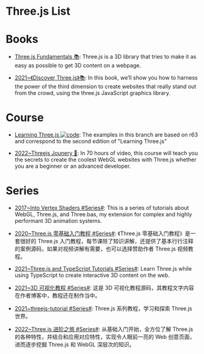 # Three.js List

# Books

- [Three.js Fundamentals 📚](https://threejsfundamentals.org/threejs/lessons/threejs-fundamentals.html): Three.js is a 3D library that tries to make it as easy as possible to get 3D content on a webpage.

- [2021~《Discover Three.js》📚](https://discoverthreejs.com/book/introduction/): In this book, we’ll show you how to harness the power of the third dimension to create websites that really stand out from the crowd, using the three.js JavaScript graphics library.

# Course

- [Learning Three.js ![code](https://ng-tech.icu/assets/code.svg)](https://github.com/josdirksen/learning-threejs): The examples in this branch are based on r63 and correspond to the second edition of "Learning Three.js"

- [2022~Threejs Jounery 🎥](https://threejs-journey.com/): In 70 hours of video, this course will teach you the secrets to create the coolest WebGL websites with Three.js whether you are a beginner or an advanced developer.

# Series

- [2017~Into Vertex Shaders #Series#](https://medium.com/@Zadvorsky/into-vertex-shaders-594e6d8cd804): This is a series of tutorials about WebGL, Three.js, and Three.bas, my extension for complex and highly performant 3D animation systems.

- [2020~Three.js 零基础入门教程 #Series#](http://www.webgl3d.cn/Three.js/): 《Three.js 零基础入门教程》是一套很好的 Three.js 入门教程，每节课除了知识讲解，还提供了基本行行注释的案例源码，如果对视频讲解有需要，也可以选择赞助作者 Three.js 视频教程。

- [2021~Three.js and TypeScript Tutorials #Series#](https://sbcode.net/threejs/): Learn Three.js while using TypeScript to create interactive 3D content on the web.

- [2021~3D 可视化教程 #Series#](https://github.com/alwxkxk/threejs-example): 这是 3D 可视化教程源码，其教程文字内容在作者博客中，教程还在制作当中。

- [2021~threejs-tutorial #Series#](https://github.com/puxiao/threejs-tutorial): Three.js 系列教程，学习和探索 Three.js 世界。

- [2022~Three.js 进阶之旅 #Series#](https://juejin.cn/column/7140122697622618119): 从基础入门开始，全方位了解 Three.js 的各种特性，并结合和应用对应特性，实现令人眼前一亮的 Web 创意页面，进而逐步挖掘 Three.js 和 WebGL 深层次的知识。

